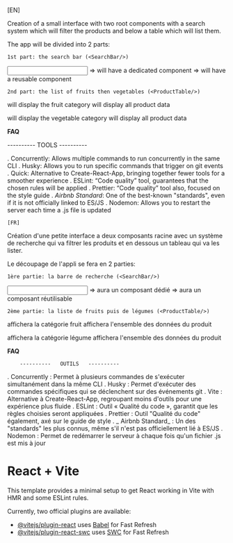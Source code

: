    [EN]

Creation of a small interface with two root components with a search system which will filter the products and below a table which will list them.

The app will be divided into 2 parts:

    1st part: the search bar (<SearchBar/>)

<Input/> => will have a dedicated component
<Checkbox/> => will have a reusable component

    2nd part: the list of fruits then vegetables (<ProductTable/>)

<ProductCategoryRow> will display the fruit category
    <ProductRow> will display all product data

<ProductCategoryRow> will display the vegetable category
    <ProductRow> will display all product data

__FAQ__

---------- TOOLS ----------

. Concurrently: Allows multiple commands to run concurrently in the same CLI
. Husky: Allows you to run specific commands that trigger on git events
. Quick: Alternative to Create-React-App, bringing together fewer tools for a smoother experience
. ESLint: “Code quality” tool, guarantees that the chosen rules will be applied
. Prettier: “Code quality” tool also, focused on the style guide
. _Airbnb Standard_: One of the best-known "standards", even if it is not officially linked to ES/JS
. Nodemon: Allows you to restart the server each time a .js file is updated





    [FR]

Création d'une petite interface a deux composants racine avec un système de recherche qui va filtrer les produits et en dessous un tableau qui va les lister.

Le découpage de l'appli se fera en 2 parties: 

    1ère partie: la barre de recherche (<SearchBar/>)

<Input/> => aura un composant dédié
<Checkbox/> => aura un composant réutilisable

    2ème partie: la liste de fruits puis de légumes (<ProductTable/>)

<ProductCategoryRow> affichera la catégorie fruit
    <ProductRow> affichera l'ensemble des données du produit

<ProductCategoryRow> affichera la catégorie légume
    <ProductRow> affichera l'ensemble des données du produit

__FAQ__

        ----------   OUTILS   ----------

. Concurrently : Permet à plusieurs commandes de s'exécuter simultanément dans la même CLI
. Husky : Permet d'exécuter des commandes spécifiques qui se déclenchent sur des événements git
. Vite : Alternative à Create-React-App, regroupant moins d'outils pour une expérience plus fluide
. ESLint : Outil « Qualité du code », garantit que les règles choisies seront appliquées
. Prettier : Outil "Qualité du code" également, axé sur le guide de style
. _ Airbnb Standard_ : Un des "standards" les plus connus, même s'il n'est pas officiellement lié à ES/JS
. Nodemon : Permet de redémarrer le serveur à chaque fois qu'un fichier .js est mis à jour



# React + Vite

This template provides a minimal setup to get React working in Vite with HMR and some ESLint rules.

Currently, two official plugins are available:

- [@vitejs/plugin-react](https://github.com/vitejs/vite-plugin-react/blob/main/packages/plugin-react/README.md) uses [Babel](https://babeljs.io/) for Fast Refresh
- [@vitejs/plugin-react-swc](https://github.com/vitejs/vite-plugin-react-swc) uses [SWC](https://swc.rs/) for Fast Refresh

